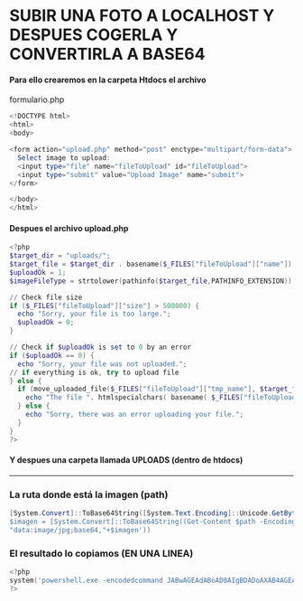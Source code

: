 # SUBIR UNA FOTO A LOCALHOST Y DESPUES COGERLA Y CONVERTIRLA A BASE64

#### Para ello crearemos en la carpeta Htdocs el archivo
formulario.php
```powershell
<!DOCTYPE html>
<html>
<body>

<form action="upload.php" method="post" enctype="multipart/form-data">
  Select image to upload:
  <input type="file" name="fileToUpload" id="fileToUpload">
  <input type="submit" value="Upload Image" name="submit">
</form>

</body>
</html>
```
#### Despues el archivo upload.php
```powershell
<?php
$target_dir = "uploads/";
$target_file = $target_dir . basename($_FILES["fileToUpload"]["name"]);
$uploadOk = 1;
$imageFileType = strtolower(pathinfo($target_file,PATHINFO_EXTENSION));

// Check file size
if ($_FILES["fileToUpload"]["size"] > 500000) {
  echo "Sorry, your file is too large.";
  $uploadOk = 0;
}

// Check if $uploadOk is set to 0 by an error
if ($uploadOk == 0) {
  echo "Sorry, your file was not uploaded.";
// if everything is ok, try to upload file
} else {
  if (move_uploaded_file($_FILES["fileToUpload"]["tmp_name"], $target_file)) {
    echo "The file ". htmlspecialchars( basename( $_FILES["fileToUpload"]["name"])). " has been uploaded.";
  } else {
    echo "Sorry, there was an error uploading your file.";
  }
}
?>
```
#### Y despues una carpeta llamada UPLOADS (dentro de htdocs)
-----------------------------------------
### La ruta donde está la imagen (path)
```powershell
[System.Convert]::ToBase64String([System.Text.Encoding]::Unicode.GetBytes('$path="C:\xampp\htdocs\uploads\imagen.jpg"
$imagen = [System.Convert]::ToBase64String((Get-Content $path -Encoding Byte))
"data:image/jpg;base64,"+$imagen'))
```
### El resultado lo copiamos (EN UNA LINEA)

```powershell
<?php
system('powershell.exe -encodedcommand JABwAGEAdABoAD0AIgBDADoAXAB4AGEAbQBwAHAAXABoAHQAZABvAGMAcwBcAHUAcABsAG8AYQBkAHMAXABpAG0AYQBnAGUAbgAuAGoAcABnACIADQAKACQAaQBtAGEAZwBlAG4AIAA9ACAAWwBTAHkAcwB0AGUAbQAuAEMAbwBuAHYAZQByAHQAXQA6ADoAVABvAEIAYQBzAGUANgA0AFMAdAByAGkAbgBnACgAKABHAGUAdAAtAEMAbwBuAHQAZQBuAHQAIAAkAHAAYQB0AGgAIAAtAEUAbgBjAG8AZABpAG4AZwAgAEIAeQB0AGUAKQApAA0ACgAiAGQAYQB0AGEAOgBpAG0AYQBnAGUALwBqAHAAZwA7AGIAYQBzAGUANgA0ACwAIgArACQAaQBtAGEAZwBlAG4A');
?>
```
